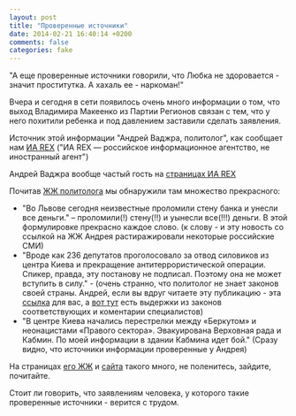 ```yaml
---
layout: post
title: "Проверенные источники"
date: 2014-02-21 16:40:14 +0200
comments: false
categories: fake
---
```

"А еще проверенные источники говорили, что Любка не здоровается - значит проститутка. А хахаль ее - наркоман!"

Вчера и сегодня в сети появилось очень много информации о том, что выход Владимира Макеенко из Партии Регионов связан с тем, что у него похитили ребенка и под давлением заставили сделать заявления.

Источник этой информации "Андрей Ваджра, политолог", как сообщает нам [ИА REX](http://www.iarex.ru/articles/45411.html) ("ИА REX — российское информационное агентство, не иностранный агент")

Андрей Ваджра вообще частый гость на [страницах ИА REX](http://www.iarex.ru/keywords/601.html)

Почитав [ЖЖ политолога](http://andreyvadjra.livejournal.com) мы обнаружили там множество прекрасного:
- "Во Львове сегодня неизвестные проломили стену банка и унесли все деньги." – проломили(!) стену(!!) и уынесли все(!!!) деньги. В этой формулировке прекрасно каждое слово. (к слову - и эту новость со ссылкой на ЖЖ Андрея растиражировали некоторые российские СМИ)
- "Вроде как 236 депутатов проголосовало за отвод силовиков из центра Киева и прекращение антитеррористической операции. Спикер, правда, эту постанову не подписал. Поэтому она не может вступить в силу." - (очень странно, что политолог не знает законов своей страны. Андрей, если вы вдруг читаете эту публикацию - эта [ссылка](http://zakon4.rada.gov.ua/laws/show/1861-17) для вас, а [вот тут](http://vybor.ua/article/zakonotvorchestvo/verhovnaya-rada-ukrainy-20-fevralya-2014.html) есть выдержки из законов соответствующих и коментарии специалистов)
- "В центре Киева начались перестрелки между «Беркутом» и неонацистами «Правого сектора». Эвакуирована Верховная рада и Кабмин. По моей информации в здании Кабмина идет бой." (Сразу видно, что источники информации проверенные у Андрея)

На страницах [его ЖЖ](http://andreyvadjra.livejournal.com) и [сайта](http://alternatio.org/) такого много, не поленитесь, зайдите, почитайте.

Стоит ли говорить, что заявлениям человека, у которого такие проверенные источники - верится с трудом.